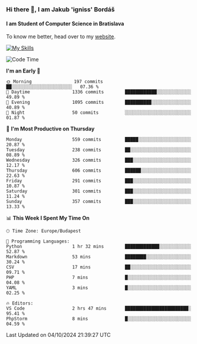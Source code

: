 ### Hi there 👋, I am Jakub 'igniss' Bordáš

#### I am Student of Computer Science in Bratislava
To know me better, head over to my [website](https://bordas.sk).

[![My Skills](https://skillicons.dev/icons?i=js,html,css,figma,svelte,java,kotlin,python,postgresql,typescript,nest,nodejs)](https://bordas.sk)


<!--START_SECTION:waka-->
![Code Time](http://img.shields.io/badge/Code%20Time-1%2C534%20hrs%2052%20mins-blue)

**I'm an Early 🐤** 

```text
🌞 Morning                197 commits         ██░░░░░░░░░░░░░░░░░░░░░░░   07.36 % 
🌆 Daytime                1336 commits        ████████████░░░░░░░░░░░░░   49.89 % 
🌃 Evening                1095 commits        ██████████░░░░░░░░░░░░░░░   40.89 % 
🌙 Night                  50 commits          ░░░░░░░░░░░░░░░░░░░░░░░░░   01.87 % 
```
📅 **I'm Most Productive on Thursday** 

```text
Monday                   559 commits         █████░░░░░░░░░░░░░░░░░░░░   20.87 % 
Tuesday                  238 commits         ██░░░░░░░░░░░░░░░░░░░░░░░   08.89 % 
Wednesday                326 commits         ███░░░░░░░░░░░░░░░░░░░░░░   12.17 % 
Thursday                 606 commits         ██████░░░░░░░░░░░░░░░░░░░   22.63 % 
Friday                   291 commits         ███░░░░░░░░░░░░░░░░░░░░░░   10.87 % 
Saturday                 301 commits         ███░░░░░░░░░░░░░░░░░░░░░░   11.24 % 
Sunday                   357 commits         ███░░░░░░░░░░░░░░░░░░░░░░   13.33 % 
```


📊 **This Week I Spent My Time On** 

```text
🕑︎ Time Zone: Europe/Budapest

💬 Programming Languages: 
Python                   1 hr 32 mins        █████████████░░░░░░░░░░░░   52.87 % 
Markdown                 53 mins             ████████░░░░░░░░░░░░░░░░░   30.24 % 
CSV                      17 mins             ██░░░░░░░░░░░░░░░░░░░░░░░   09.71 % 
PHP                      7 mins              █░░░░░░░░░░░░░░░░░░░░░░░░   04.08 % 
YAML                     3 mins              █░░░░░░░░░░░░░░░░░░░░░░░░   02.25 % 

🔥 Editors: 
VS Code                  2 hrs 47 mins       ████████████████████████░   95.41 % 
PhpStorm                 8 mins              █░░░░░░░░░░░░░░░░░░░░░░░░   04.59 % 
```


 Last Updated on 04/10/2024 21:39:27 UTC
<!--END_SECTION:waka-->
